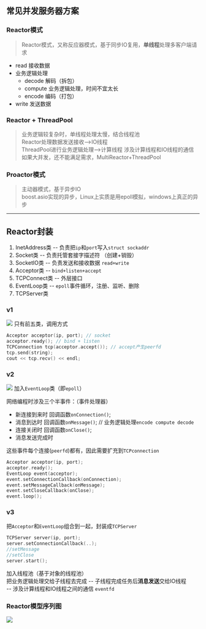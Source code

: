 ## 常见并发服务器方案

### Reactor模式
> Reactor模式，又称反应器模式，基于同步IO复用，**单线程**处理多客户端请求

+ read      接收数据
+ 业务逻辑处理
  + decode    解码（拆包）
  + compute   业务逻辑处理，时间不宜太长
  + encode    编码（打包）
+ write     发送数据

### Reactor + ThreadPool
> 业务逻辑较复杂时，单线程处理太慢，结合线程池  
> Reactor处理数据发送接收-->IO线程  
> ThreadPool进行业务逻辑处理-->计算线程
> 涉及计算线程和IO线程的通信  
> 如果大并发，还不能满足需求，MultiReactor+ThreadPool

### Proactor模式
> 主动器模式，基于异步IO  
> boost.asio实现的异步，Linux上实质是用epoll模拟，windows上真正的异步

---

## Reactor封装
1. InetAddress类 -- 负责把`ip`和`port`写入`struct sockaddr`
2. Socket类      -- 负责托管套接字描述符 （创建+销毁）
3. SocketIO类    -- 负责发送和接收数据 `read+write`
4. Acceptor类    -- `bind+listen+accept`
5. TCPConnect类  -- 外层接口
6. EventLoop类   -- `epoll`事件循环，注册、监听、删除
7. TCPServer类


### v1
![](https://gitee.com/snow-tyan/learn-cpp/raw/master/Figure/Reactor-v1.png)
只有前五类，调用方式
```c++
Acceptor acceptor(ip, port); // socket
acceptor.ready(); // bind + listen
TCPConnection tcp(acceptor.accept()); // accept产生peerfd
tcp.send(string);
cout << tcp.recv() << endl;
```


### v2
![](https://gitee.com/snow-tyan/learn-cpp/raw/master/Figure/Reactor-v2.png)
加入`EventLoop`类（即`epoll`）  

网络编程时涉及三个半事件：（事件处理器）
  + 新连接到来时  回调函数`onConnection()`;
  + 消息到达时    回调函数`onMessage()`;  // 业务逻辑处理`encode compute decode`
  + 连接关闭时    回调函数`onClose()`;
  + 消息发送完成时

这些事件每个连接(`peerfd`)都有，因此需要扩充到`TCPconnection`  

```c++
Acceptor acceptor(ip, port);
acceptor.ready();
EventLoop event(acceptor);
event.setConnectionCallback(onConnection);
event.setMessageCallback(onMessage);
event.setCloseCallback(onClose);
event.loop();
```


### v3
把`Acceptor`和`EventLoop`组合到一起，封装成`TCPServer`
```c++
TCPServer server(ip, port);
server.setConnectionCallback(..);
//setMessage
//setClose
server.start();
```

加入线程池（基于对象的线程池）  
把业务逻辑处理交给子线程去完成 -- 子线程完成任务后**消息发送**交给IO线程  
                          -- 涉及计算线程和IO线程之间的通信  `eventfd`  


### Reactor模型序列图
![](https://gitee.com/snow-tyan/learn-cpp/raw/master/Figure/Reactor-timeseq.png)
